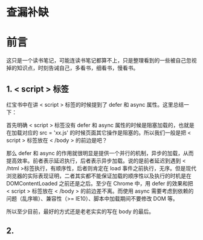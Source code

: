 # 查漏补缺


# 前言

这只是一个读书笔记，可能连读书笔记都算不上，只是整理看到的一些被自己忽视掉的知识点，时刻告诫自己，多看书，细看书，慢看书。

## 1. < script > 标签

红宝书中在讲 < script > 标签的时候提到了 defer 和 async 属性。这里总结一下：

首先明确 < script > 标签没有 defer 和 async 属性的时候是阻塞加载的，也就是在加载对应的 src = 'xx.js' 的时候页面其它操作是阻塞的。所以我们一般是把 < script > 标签放在 < /body > 的前边是吧？

那么 defer 和 async 的作用就很明显是提供一个并行的机制，异步的加载，从而提高效率。前者表示延迟执行，后者表示异步加载。说的是前者延迟到遇到 < /html >标签执行，有顺序性，后者则肯定在 load 事件之前执行，无序。但是现代浏览器的实际表现证明，二者其实都不能保证加载的顺序性以及执行的时机是在 DOMContentLoaded 之前还是之后。至少在 Chrome 中，用 defer 的效果和把 < script > 标签放在 < /body > 的前边差不离。而使用 async 需要考虑到依赖的问题（乱序嘛）、兼容性（>= IE10）、脚本中加载期间不要修改 DOM 等。

所以至少目前，最好的方式还是老老实实的写在 body 的最后。

## 2. 


